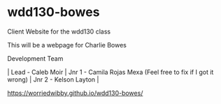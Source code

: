 # wdd130-bowes
Client Website for the wdd130 class

This will be a webpage for Charlie Bowes

Development Team

| Lead - Caleb Moir | 
Jnr 1 - Camila Rojas Mexa (Feel free to fix if I got it wrong) | 
Jnr 2 - Kelson Layton | 

https://worriedwibby.github.io/wdd130-bowes/
